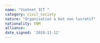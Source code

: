 ```yaml
---
name: "Vietnet ICT "
category: civil_society
nature: "Organisation à but non lucratif"
nationality: VNM
alliance: 
date_signed: '2018-11-12'
---
```

    